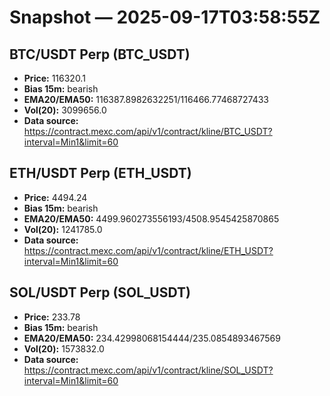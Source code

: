 # Snapshot — 2025-09-17T03:58:55Z

## BTC/USDT Perp (BTC_USDT)
- **Price:** 116320.1
- **Bias 15m:** bearish
- **EMA20/EMA50:** 116387.8982632251/116466.77468727433
- **Vol(20):** 3099656.0
- **Data source:** https://contract.mexc.com/api/v1/contract/kline/BTC_USDT?interval=Min1&limit=60

## ETH/USDT Perp (ETH_USDT)
- **Price:** 4494.24
- **Bias 15m:** bearish
- **EMA20/EMA50:** 4499.960273556193/4508.9545425870865
- **Vol(20):** 1241785.0
- **Data source:** https://contract.mexc.com/api/v1/contract/kline/ETH_USDT?interval=Min1&limit=60

## SOL/USDT Perp (SOL_USDT)
- **Price:** 233.78
- **Bias 15m:** bearish
- **EMA20/EMA50:** 234.42998068154444/235.0854893467569
- **Vol(20):** 1573832.0
- **Data source:** https://contract.mexc.com/api/v1/contract/kline/SOL_USDT?interval=Min1&limit=60
